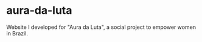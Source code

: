 # aura-da-luta
Website I developed for "Aura da Luta", a social project to empower women in Brazil.
